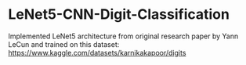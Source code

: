 # LeNet5-CNN-Digit-Classification

Implemented LeNet5 architecture from original research paper by Yann LeCun and trained on this dataset: 
https://www.kaggle.com/datasets/karnikakapoor/digits
